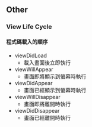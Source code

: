 ## Other

### View Life Cycle
#### 程式碼載入的順序
* viewDidLoad
	* 載入畫面後立即執行
* viewWillAppear
	* 畫面即將顯示到螢幕時執行
* viewDidAppear
	* 畫面已經顯示到螢幕時執行
* viewWillDisappear
	* 畫面即將離開時執行
* viewDidDisappear
	* 畫面已經離開時執行
